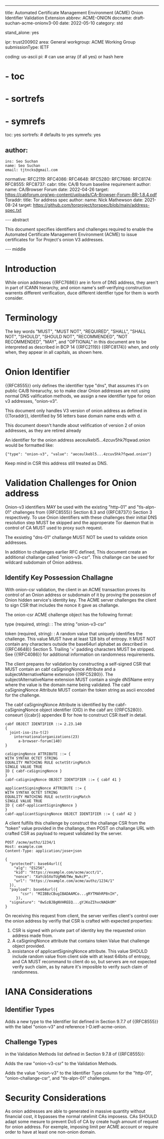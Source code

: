 ---
title: Automated Certificate Management Environment (ACME) Onion Identifier Validation Extension
abbrev: ACME-ONION
docname: draft-suchan-acme-onionv3-00
date: 2022-05-10
category: std

stand_alone: yes

ipr: trust200902
area: General
workgroup: ACME Working Group
submissionType: IETF

coding: us-ascii
pi:    # can use array (if all yes) or hash here
#  - toc
#  - sortrefs
#  - symrefs
  toc: yes
  sortrefs:   # defaults to yes
  symrefs: yes

author:
  -
    ins: Seo Suchan
    name: Seo Suchan
    email: tjtncks@gmail.com

normative:
  RFC2119:
  RFC4086:
  RFC4648:
  RFC5280:
  RFC7686:
  RFC8174:
  RFC8555:
  RFC8737:
  cabr:
    title: CA/B forum baseline requirement
    author:
      name:  CA/Browser Forum
    date: 2022-04-26
    target: https://cabforum.org/wp-content/uploads/CA-Browser-Forum-BR-1.8.4.pdf
  Toraddr:
    title: Tor address spec
    author:
      name: Nick Mathewson
    date: 2021-08-24
    target: https://github.com/torproject/torspec/blob/main/address-spec.txt

--- abstract

This document specifies identifiers and challenges required to enable the Automated Certificate Management Environment (ACME) to issue certificates for Tor Project's onion V3 addresses.

--- middle

# Introduction

While onion addresses {{RFC7686}} are in form of DNS address, they aren't in part of ICANN hierarchy, and onion name's self-verifying construction warrents different verification, duce different identfier type for them is worth consider.

# Terminology

The key words "MUST", "MUST NOT", "REQUIRED", "SHALL", "SHALL NOT", "SHOULD", "SHOULD NOT", "RECOMMENDED", "NOT RECOMMENDED", "MAY", and "OPTIONAL" in this document are to be interpreted as described in BCP 14 {{RFC2119}} {{RFC8174}} when, and only when, they appear in all capitals, as shown here.

# Onion Identifier

{{RFC8555}} only defines the identifier type "dns", that assumes it's on public CA/B hirearuchy, so to make clear Onion addresses are not using normal DNS valification methods, we assign a new identifier type for onion v3 addresses, "onion-v3".

This document only handles V3 version of onion address as defined in {{Toraddr}}, identified by 56 letters base domain name ends with d. 

This document doesn't handle about velification of version 2 of onion addresses, as they are retired already

An identifier for the onion address aeceulkebl5...4zcuv5hk7fqwad.onion would be formatted like:

~~~~~~~~~~
{"type": "onion-v3", "value": "aeceulkebl5...4zcuv5hk7fqwad.onion"}
~~~~~~~~~~

Keep mind in CSR this address still treated as DNS.

# Validation Challenges for Onion address

Onion-v3 identifiers MAY be used with the existing "http-01" and "tls-alpn-01" challenges from {{RFC8555}} Section 8.3 and {{RFC8737}} Section 3 respectively. To use Onion identifiers with these challenges their initial DNS resolution step MUST be skipped and the approperate Tor daemon that in control of CA MUST used to proxy such request.

The exsisting "dns-01" challange MUST NOT be used to validate onion addresses.

In addition to challanges earlier RFC defined, This document create an additional challange called "onion-v3-csr". This challange can be used for wildcard subdomain of Onion address.

## Identify Key Possession Challagne

With onion-csr validation, the client in an ACME transaction proves its control of an Onion address or subdomain of it by proving the possesion of Onion hidden service's identity key. The ACME server challenges the client to sign CSR that includes the nonce it gave as challange.

The onion-csr ACME challenge object has the following format:

type (required, string):
: The string "onion-v3-csr"

token (required, string):
: A random value that uniquely identifies the challenge. This value MUST have at least 128 bits of entropy. It MUST NOT contain any characters outside the base64url alphabet as described in {{RFC4648}} Section 5. Trailing '=' padding characters MUST be stripped. See {{!RFC4086}} for additional information on randomness requirements.

The client prepares for validation by constructing a self-signed CSR that MUST contain an cabf caSigningNonce Attribute and a subjectAlternativeName extension {{!RFC5280}}. The subjectAlternativeName extension MUST contain a single dNSName entry where the value is the domain name being validated. The cabf caSigningNonce Attribute MUST contain the token string as ascii encoded for the challenge.

The cabf caSigningNonce Attribute is identified by the cabf-caSigningNonce object identifier (OID) in the cabf arc {{!RFC5280}}. conseurt {{cabr}} appendex B for how to construct CSR itself in detail.

~~~~~~~~~~
cabf OBJECT IDENTIFIER ::= 2.23.140 
{
  joint-iso-itu-t(2)
    internationalorganizations(23)
      a-browser-forum(140)
}

caSigningNonce ATTRIBUTE ::= {
WITH SYNTAX OCTET STRING
EQUALITY MATCHING RULE octetStringMatch
SINGLE VALUE TRUE
ID { cabf-caSigningNonce }
}
cabf-caSigningNonce OBJECT IDENTIFIER ::= { cabf 41 }

applicantSigningNonce ATTRIBUTE ::= {
WITH SYNTAX OCTET STRING
EQUALITY MATCHING RULE octetStringMatch
SINGLE VALUE TRUE
ID { cabf-applicantSigningNonce }
}
cabf-applicantSigningNonce OBJECT IDENTIFIER ::= { cabf 42 }

~~~~~~~~~~

A client fulfills this challenge by construct the challange CSR from the "token" value provided in the challange, then POST on challange URL with crafted CSR as payload to request validated by the server.

~~~~~~~~~~
POST /acme/authz/1234/1
Host: example.com
Content-Type: application/jose+json

{
  "protected": base64url({
    "alg": "ES256",
    "kid": "https://example.com/acme/acct/1",
    "nonce": "XaYcb5XoTUgRWbTWw_NwkcP",
    "url": "https://example.com/acme/authz/1234/1"
  }),
  "payload": base64url({
       "csr": "MIIBBzCBugIBADAAMCo...gRYTMAhRP8nIH",
     }),
  "signature": "0wSzBJBgNVHREEQ...gYJKoZIhvcNAQkOM"
}
~~~~~~~~~~

On receiving this request from client, the server verifies client's control over the onion address by verifiy that CSR is crafted with expected properties:

1. CSR is signed with private part of identity key the requested onion address made from.
2. A caSigningNonce attribute that contains token Value that challenge object provided.
3. exsistance of applicantSigningNonce attribute. This value SHOULD include random value from client side with at least 64bits of entropy, and CA MUST recommand to client do so, but servers are not expected verify such claim, as by nature it's imposible to verify such claim of randomness.




# IANA Considerations

## Identifier Types

Adds a new type to the Identifier list defined in Section 9.7.7 of {{RFC8555}} with the label "onion-v3" and reference I-D.ietf-acme-onion.

## Challenge Types

in the Validation Methods list defined in Section 9.7.8 of {{RFC8555}}:

Adds the raw "onion-v3-csr" to the Validation Methods.

Adds the value "onion-v3" to the Identifier Type column  for the "http-01", "onion-challange-csr", and "tls-alpn-01" challenges.

# Security Considerations

As onion addresses are able to generated in massive quantity without financial cost, it bypasses the normal ratelimit CAs imposess. CAs SHOULD adapt some mesure to prevent DoS of CA by create hugh amount of request for onion address. For exemple, imposing limit per ACME account or require order to have at least one non-onion domain.

